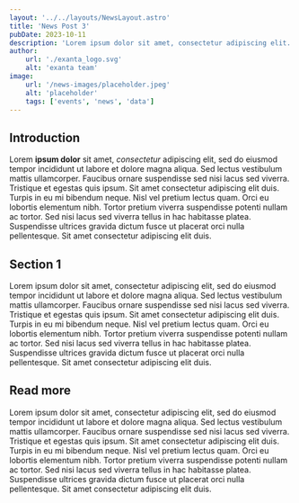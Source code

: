 ```yaml
---
layout: '../../layouts/NewsLayout.astro'
title: 'News Post 3'
pubDate: 2023-10-11
description: 'Lorem ipsum dolor sit amet, consectetur adipiscing elit.'
author:
    url: './exanta_logo.svg'
    alt: 'exanta team'
image:
    url: '/news-images/placeholder.jpeg'
    alt: 'placeholder'
    tags: ['events', 'news', 'data']
---
```

## Introduction
Lorem **ipsum dolor** sit amet, *consectetur* adipiscing elit, sed do eiusmod tempor incididunt ut labore et dolore magna aliqua. Sed lectus vestibulum mattis ullamcorper. Faucibus ornare suspendisse sed nisi lacus sed viverra. Tristique et egestas quis ipsum. Sit amet consectetur adipiscing elit duis. Turpis in eu mi bibendum neque. Nisl vel pretium lectus quam. Orci eu lobortis elementum nibh. Tortor pretium viverra suspendisse potenti nullam ac tortor. Sed nisi lacus sed viverra tellus in hac habitasse platea. Suspendisse ultrices gravida dictum fusce ut placerat orci nulla pellentesque. Sit amet consectetur adipiscing elit duis.

## Section 1
Lorem ipsum dolor sit amet, consectetur adipiscing elit, sed do eiusmod tempor incididunt ut labore et dolore magna aliqua. Sed lectus vestibulum mattis ullamcorper. Faucibus ornare suspendisse sed nisi lacus sed viverra. Tristique et egestas quis ipsum. Sit amet consectetur adipiscing elit duis. Turpis in eu mi bibendum neque. Nisl vel pretium lectus quam. Orci eu lobortis elementum nibh. Tortor pretium viverra suspendisse potenti nullam ac tortor. Sed nisi lacus sed viverra tellus in hac habitasse platea. Suspendisse ultrices gravida dictum fusce ut placerat orci nulla pellentesque. Sit amet consectetur adipiscing elit duis.

## Read more
Lorem ipsum dolor sit amet, consectetur adipiscing elit, sed do eiusmod tempor incididunt ut labore et dolore magna aliqua. Sed lectus vestibulum mattis ullamcorper. Faucibus ornare suspendisse sed nisi lacus sed viverra. Tristique et egestas quis ipsum. Sit amet consectetur adipiscing elit duis. Turpis in eu mi bibendum neque. Nisl vel pretium lectus quam. Orci eu lobortis elementum nibh. Tortor pretium viverra suspendisse potenti nullam ac tortor. Sed nisi lacus sed viverra tellus in hac habitasse platea. Suspendisse ultrices gravida dictum fusce ut placerat orci nulla pellentesque. Sit amet consectetur adipiscing elit duis.
